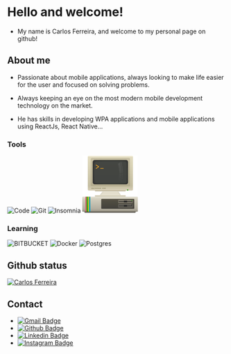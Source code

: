 # Hello and welcome!
* My name is Carlos Ferreira, and welcome to my personal page on github!

## About me
* Passionate about mobile applications, always looking to make life easier for the user and focused on solving problems.

* Always keeping an eye on the most modern mobile development technology on the market.

* He has skills in developing WPA applications and mobile applications using ReactJs, React Native...

### Tools
![Code](https://img.shields.io/badge/Visual_Studio_Code-0078D4?style=for-the-badge&logo=visual%20studio%20code&logoColor=white)
![Git](https://img.shields.io/badge/Git-F05032?style=for-the-badge&logo=git&logoColor=white)
![Insomnia](https://camo.githubusercontent.com/0abaf79f5a2c269447971b744307fcb26ba80ec2fd7025eb2e2ed82447c89891/68747470733a2f2f696d672e736869656c64732e696f2f62616467652f2d496e736f6d6e69612d3538343942453f7374796c653d666c61742d737175617265266c6f676f3d696e736f6d6e6961266c6f676f436f6c6f723d7768697465)
![Reactotron](https://github.com/infinitered/reactotron/blob/master/docs/images/readme/Reactotron-128.png)

### Learning
![BITBUCKET](https://camo.githubusercontent.com/34aa44323ae7a551dbe1552ad29d75829775eeadbf08d0fd330db9005624fdbc/68747470733a2f2f696d672e736869656c64732e696f2f62616467652f2d4269744275636b65742d6461726b626c75653f7374796c653d666f722d7468652d6261646765266c6f676f3d6269746275636b6574)
![Docker](https://img.shields.io/badge/Docker-2CA5E0?style=for-the-badge&logo=docker&logoColor=white)
![Postgres](https://img.shields.io/badge/PostgreSQL-316192?style=for-the-badge&logo=postgresql&logoColor=white)

## Github status
[![Carlos Ferreira](https://github-readme-stats.vercel.app/api?username=CarlosSTS&show_icons=true&count_private=true)](https://github.com/anandmainali)

## Contact
* [
![Gmail Badge](https://camo.githubusercontent.com/571384769c09e0c66b45e39b5be70f68f552db3e2b2311bc2064f0d4a9f5983b/68747470733a2f2f696d672e736869656c64732e696f2f62616467652f476d61696c2d4431343833363f7374796c653d666f722d7468652d6261646765266c6f676f3d676d61696c266c6f676f436f6c6f723d7768697465)
](mailto:carlossts826@gmail.com)
* [![Github Badge](https://img.shields.io/badge/GitHub-100000?style=for-the-badge&logo=github&logoColor=white)](https://github.com/CarlosSTS)
* [![Linkedin Badge](https://img.shields.io/badge/LinkedIn-0077B5?style=for-the-badge&logo=linkedin&logoColor=white)](https://www.linkedin.com/in/carlos-ferreira-4b2ba219a/)
* [
![Instagram Badge](https://img.shields.io/badge/Instagram-E4405F?style=for-the-badge&logo=instagram&logoColor=white)
](https://www.instagram.com/carlos_ferreira826/)
